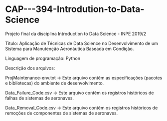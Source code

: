 # CAP---394-Introdution-to-Data-Science
Projeto final da disciplina Introduction to Data Science - INPE 2019/2


Título: Aplicação de Técnicas de Data Science no Desenvolvimento de um Sistema para Manutenção Aeronáutica Baseada em Condição.

Linguagem de programação: Python

Descrição dos arquivos:

  ProjMaintenance-env.txt -> Este arquivo contém as especificações (pacotes e bibliotecas) do ambiente de desenvolvimento.
  
  Data_Failure_Code.csv   -> Este arquivo contém os registros históricos de falhas de sistemas de aeronaves.
  
  Data_Removal_Code.csv   -> Este arquivo contém os registros históricos de remoções de componentes de sistemas de aeronaves. 
